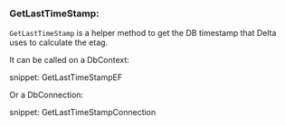 ### GetLastTimeStamp:

`GetLastTimeStamp` is a helper method to get the DB timestamp that Delta uses to calculate the etag.

It can be called on a DbContext:

snippet: GetLastTimeStampEF

Or a DbConnection:

snippet: GetLastTimeStampConnection
